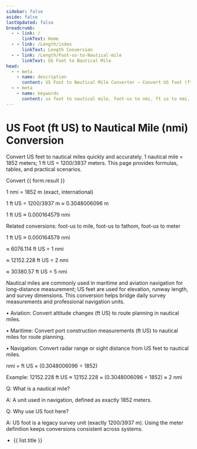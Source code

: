 ```yaml
---
sidebar: false
aside: false
lastUpdated: false
breadcrumb:
  - - link: /
      linkText: Home
  - - link: /Length/index
      linkText: Length Conversion
  - - link: /Length/Foot-us-to-Nautical-mile
      linkText: US Foot to Nautical Mile
head:
  - - meta
    - name: description
      content: US Foot to Nautical Mile Converter — Convert US foot (ft US) to nautical mile (nmi) with accurate formulas and tables. Useful in maritime navigation and aviation.
  - - meta
    - name: keywords
      content: us foot to nautical mile, foot-us to nmi, ft us to nmi, survey foot, length converter, unit conversion, maritime units, navigation, aviation
---
```


# US Foot (ft US) to Nautical Mile (nmi) Conversion

Convert US feet to nautical miles quickly and accurately. 1 nautical mile = 1852 meters; 1 ft US = 1200/3937 meters. This page provides formulas, tables, and practical scenarios.

<script setup>
import { reactive } from 'vue'
import { NCard, NButton, NForm, NFormItem, NInputNumber, NGrid, NGi, NTag } from 'naive-ui'
import { Length } from '../files'
const seoKey = [
  'Unit converter','Unit conversion','US foot to nautical mile','maritime units','navigation','aviation','measurement conversion'
]
const form = reactive({ title: 'US Foot to Nautical Mile Conversion', value: 0, result: 0 })
const convertHandler = () => {
  if (!form.value && form.value !== 0) return (form.result = 'Please enter a valid number.')
  const factor = 0.3048006096 / 1852
  form.result = `${form.value} ft US = ${(form.value * factor).toFixed(9)} nmi`
}
</script>

<n-grid cols="1 s:1 m:1 l:1 xl:2 2xl:2" x-gap="40">
  <n-gi>
    <n-card :hoverable="true" :bordered="false" size="huge" :title="form.title">
      <n-form label-placement="left" label-width="auto" require-mark-placement="right-hanging" :style="{ maxWidth: '640px' }">
        <n-form-item label="US Foot (ft US)">
          <n-input-number v-model:value="form.value" clearable placeholder="Enter US feet" />
        </n-form-item>
        <n-form-item>
          <n-button type="primary" @click="convertHandler">Convert</n-button>
        </n-form-item>
        <n-form-item label="Result">
          <n-tag type="success">{{ form.result }}</n-tag>
        </n-form-item>
      </n-form>
      <template #footer>
        <div style="display: inline-block">
          SEO: US foot to nautical mile keywords —
          <span v-for="(item, index) in seoKey" :key="index">{{ item }}, </span>
        </div>
      </template>
    </n-card>
  </n-gi>
  <n-gi>
    <n-grid cols="1 s:1 m:1 l:1 xl:2 2xl:2" x-gap="40">
      <n-gi>
        <n-card :bordered="false" :hoverable="true" title="Common Conversion Formulas">
          <p>1 nmi = 1852 m (exact, international)</p>
          <p>1 ft US = 1200/3937 m ≈ 0.3048006096 m</p>
          <p>1 ft US ≈ 0.000164579 nmi</p>
          <p>Related conversions: foot-us to mile, foot-us to fathom, foot-us to meter</p>
        </n-card>
      </n-gi>
      <n-gi>
        <n-card :bordered="false" :hoverable="true" title="Basic Conversion Table">
          <p>1 ft US ≈ 0.000164579 nmi</p>
          <p>≈ 6076.114 ft US = 1 nmi</p>
          <p>≈ 12152.228 ft US = 2 nmi</p>
          <p>≈ 30380.57 ft US = 5 nmi</p>
        </n-card>
      </n-gi>
      <n-gi>
        <n-card :bordered="false" :hoverable="true" title="Practical Applications">
          <p>
            Nautical miles are commonly used in maritime and aviation navigation for long-distance measurement; US feet are used for elevation, runway length, and survey dimensions. This conversion helps bridge daily survey measurements and professional navigation units.
          </p>
          <p>
            • Aviation: Convert altitude changes (ft US) to route planning in nautical miles.
          </p>
            <p>
            • Maritime: Convert port construction measurements (ft US) to nautical miles for route planning.
          </p>
          <p>
            • Navigation: Convert radar range or sight distance from US feet to nautical miles.
          </p>
        </n-card>
      </n-gi>
      <n-gi>
        <n-card :bordered="false" :hoverable="true" title="Conversion Formula">
          <p>nmi = ft US × (0.3048006096 ÷ 1852)</p>
          <p>Example: 12152.228 ft US ≈ 12152.228 × (0.3048006096 ÷ 1852) ≈ 2 nmi</p>
        </n-card>
      </n-gi>
      <n-gi>
        <n-card :hoverable="true" :bordered="false" title="Frequently Asked Questions">
          <p>Q: What is a nautical mile?</p>
          <p>A: A unit used in navigation, defined as exactly 1852 meters.</p>
          <p>Q: Why use US foot here?</p>
          <p>A: US foot is a legacy survey unit (exactly 1200/3937 m). Using the meter definition keeps conversions consistent across systems.</p>
        </n-card>
      </n-gi>
    </n-grid>
  </n-gi>
</n-grid>

<n-grid cols="1 200:2 600:3 800:4 1200:5" x-gap="20" y-gap="20">
  <n-gi v-for="(item, index) in Length" :key="index">
    <n-card :title="item.title" :bordered="false" :hoverable="true">
      <ul style="padding-left: 20px">
        <li v-for="(list, key) in item.list" :key="key"><a :href="list.link">{{ list.title }}</a></li>
      </ul>
    </n-card>
  </n-gi>
</n-grid>